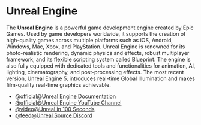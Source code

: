 # Unreal Engine

The **Unreal Engine** is a powerful game development engine created by Epic Games. Used by game developers worldwide, it supports the creation of high-quality games across multiple platforms such as iOS, Android, Windows, Mac, Xbox, and PlayStation. Unreal Engine is renowned for its photo-realistic rendering, dynamic physics and effects, robust multiplayer framework, and its flexible scripting system called Blueprint. The engine is also fully equipped with dedicated tools and functionalities for animation, AI, lighting, cinematography, and post-processing effects. The most recent version, Unreal Engine 5, introduces real-time Global Illumination and makes film-quality real-time graphics achievable.

- [@official@Unreal Engine Documentation](https://dev.epicgames.com/documentation/en-us/unreal-engine/unreal-engine-5-4-documentation)
- [@official@Unreal Engine YouTube Channel](https://m.youtube.com/channel/UCBobmJyzsJ6Ll7UbfhI4iwQ)
- [@video@Unreal in 100 Seconds](https://www.youtube.com/watch?v=DXDe-2BC4cE)
- [@feed@Unreal Source Discord](https://discord.gg/unrealsource)
